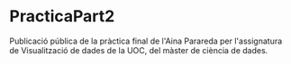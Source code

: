 # PracticaPart2
Publicació pública de la pràctica final de l'Aina Parareda per l'assignatura de Visualització de dades de la UOC, del màster de ciència de dades. 
